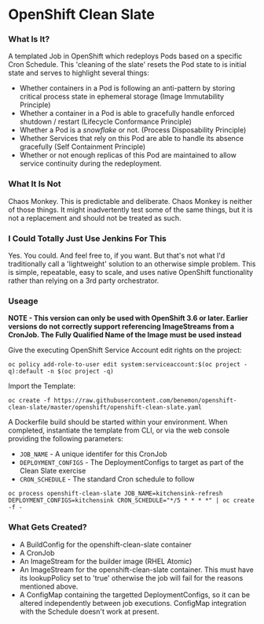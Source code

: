# OpenShift Clean Slate

### What Is It?

A templated Job in OpenShift which redeploys Pods based on a specific Cron Schedule. This 'cleaning of the slate' resets the Pod state to is initial state and serves to highlight several things:

- Whether containers in a Pod is following an anti-pattern by storing critical process state in ephemeral storage (Image Immutability Principle)
- Whether a container in a Pod is able to gracefully handle enforced shutdown / restart (Lifecycle Conformance Principle)
- Whether a Pod is a *snowflake* or not. (Process Disposability Principle)
- Whether Services that rely on this Pod are able to handle its absence gracefully (Self Containment Principle)
- Whether or not enough replicas of this Pod are maintained to allow service continuity during the redeployment.


### What It Is Not

Chaos Monkey. This is predictable and deliberate. Chaos Monkey is neither of those things. It might inadvertently test some of the same things, but it is not a replacement and should not be treated as such.

### I Could Totally Just Use Jenkins For This

Yes. You could. And feel free to, if you want. But that's not what I'd traditionally call a 'lightweight' solution to an otherwise simple problem. This is simple, repeatable, easy to scale, and uses native OpenShift functionality rather than relying on a 3rd party orchestrator.

### Useage

**NOTE - This version can only be used with OpenShift 3.6 or later. Earlier versions do not correctly support referencing ImageStreams from a CronJob. The Fully Qualified Name of the Image must be used instead**

Give the executing OpenShift Service Account edit rights on the project:

`oc policy add-role-to-user edit system:serviceaccount:$(oc project -q):default -n $(oc project -q)`

Import the Template:

`oc create -f https://raw.githubusercontent.com/benemon/openshift-clean-slate/master/openshift/openshift-clean-slate.yaml`

A Dockerfile build should be started within your environment. When completed, instantiate the template from CLI, or via the web console providing the following parameters:

* `JOB_NAME` - A unique identifer for this CronJob
* `DEPLOYMENT_CONFIGS` - The DeploymentConfigs to target as part of the Clean Slate exercise
* `CRON_SCHEDULE` - The standard Cron schedule to follow

`oc process openshift-clean-slate JOB_NAME=kitchensink-refresh DEPLOYMENT_CONFIGS=kitchensink CRON_SCHEDULE="*/5 * * * *" | oc create -f -`

### What Gets Created?

* A BuildConfig for the openshift-clean-slate container
* A CronJob
* An ImageStream for the builder image (RHEL Atomic)
* An ImageStream for the openshift-clean-slate container. This must have its lookupPolicy set to 'true' otherwise the job will fail for the reasons mentioned above.
* A ConfigMap containing the targetted DeploymentConfigs, so it can be altered independently between job executions. ConfigMap integration with the Schedule doesn't work at present.
